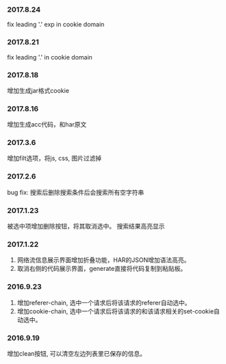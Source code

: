 ### 2017.8.24
fix leading '.' exp in cookie domain

### 2017.8.21
fix leading '.' in cookie domain

### 2017.8.18
增加生成jar格式cookie

### 2017.8.16
增加生成acc代码，和har原文

### 2017.3.6
增加filt选项，将js, css, 图片过滤掉

### 2017.2.6

bug fix: 搜索后删除搜索条件后会搜索所有空字符串

### 2017.1.23

被选中项增加删除按钮，将其取消选中。
搜索结果高亮显示

### 2017.1.22

1. 网络流信息展示界面增加折叠功能，HAR的JSON增加语法高亮。
2. 取消右侧的代码展示界面，generate直接将代码复制到粘贴板。

### 2016.9.23

1. 增加referer-chain, 选中一个请求后将该请求的referer自动选中。
2. 增加cookie-chain, 选中一个请求后将该请求的和该请求相关的set-cookie自动选中。

### 2016.9.19

增加clean按钮, 可以清空左边列表里已保存的信息。